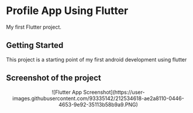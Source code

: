 # Profile App Using Flutter

My first Flutter project.

## Getting Started

This project is a starting point of my first android development using flutter

## Screenshot of the project
<div align="center">
![Flutter App Screenshot](https://user-images.githubusercontent.com/93335142/212534618-ae2a8110-0446-4653-9e92-35113b58b9a9.PNG)
</div>
